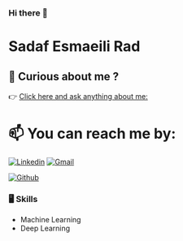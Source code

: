 ### Hi there 👋

<!--
**sadaf-rad/sadaf-rad** is a ✨ _special_ ✨ repository because its `README.md` (this file) appears on your GitHub profile.

Here are some ideas to get you started:

- 🔭 I’m currently working on ...
- 🌱 I’m currently learning ...
- 👯 I’m looking to collaborate on ...
- 🤔 I’m looking for help with ...
- 💬 Ask me about ...
- 📫 How to reach me: ...
- 😄 Pronouns: ...
- ⚡ Fun fact: ...
-->
# Sadaf Esmaeili Rad

## 🤖 Curious about me ?
👉 [Click here and ask anything about me: ](https://about-sadaf-uqrun8qsd7rhsxevkwbvly.streamlit.app)




# 📫 You can reach me by:


  
[![Linkedin](https://img.shields.io/badge/-LinkedIn-blue?style=flat&logo=Linkedin&logoColor=white)](https://www.linkedin.com/in/sadaf-esmaeili-rad)
[![Gmail](https://img.shields.io/badge/-Gmail-c14438?style=flat&logo=Gmail&logoColor=white)](mailto:sadafismaeili@gmail.com)

[![Github](https://img.shields.io/github/followers/sadaf-rad?label=Follow&style=social)](https://github.com/sadaf-rad)





### 🖥 Skills

- Machine Learning
- Deep Learning



